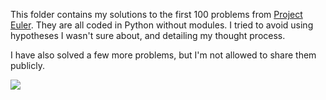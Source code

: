 This folder contains my solutions to the first 100 problems from [Project Euler](https://projecteuler.net/). They are all coded in Python without modules. I tried to avoid using hypotheses I wasn't sure about, and detailing my thought process.

I have also solved a few more problems, but I'm not allowed to share them publicly.

<img src="https://projecteuler.net/profile/castorhash.png">
